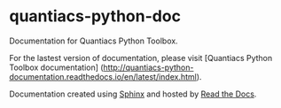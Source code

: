 # quantiacs-python-doc
Documentation for Quantiacs Python Toolbox.

For the lastest version of documentation, please visit [Quantiacs Python Toolbox documentation] (http://quantiacs-python-documentation.readthedocs.io/en/latest/index.html).

Documentation created using [Sphinx](http://www.sphinx-doc.org/en/stable/) and hosted by [Read the Docs](https://readthedocs.org/).
